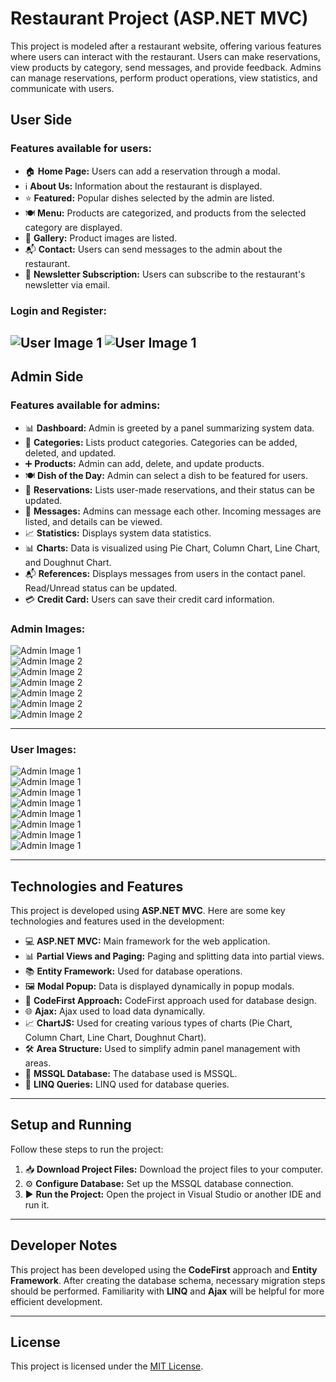 # Restaurant Project (ASP.NET MVC)

This project is modeled after a restaurant website, offering various features where users can interact with the restaurant. Users can make reservations, view products by category, send messages, and provide feedback. Admins can manage reservations, perform product operations, view statistics, and communicate with users.

## User Side

### Features available for users:

- 🏠 **Home Page:** Users can add a reservation through a modal.
- ℹ️ **About Us:** Information about the restaurant is displayed.
- ⭐ **Featured:** Popular dishes selected by the admin are listed.
- 🍽️ **Menu:** Products are categorized, and products from the selected category are displayed.
- 📸 **Gallery:** Product images are listed.
- 📬 **Contact:** Users can send messages to the admin about the restaurant.
- 📨 **Newsletter Subscription:** Users can subscribe to the restaurant's newsletter via email.

### Login and Register:
![User Image 1](/Screenshot/img1.png)
![User Image 1](/Screenshot/img2.png) 
---

## Admin Side

### Features available for admins:

- 📊 **Dashboard:** Admin is greeted by a panel summarizing system data.
- 📂 **Categories:** Lists product categories. Categories can be added, deleted, and updated.
- ➕ **Products:** Admin can add, delete, and update products.
- 🍽️ **Dish of the Day:** Admin can select a dish to be featured for users.
- 📅 **Reservations:** Lists user-made reservations, and their status can be updated.
- 💬 **Messages:** Admins can message each other. Incoming messages are listed, and details can be viewed.
- 📈 **Statistics:** Displays system data statistics.
- 📊 **Charts:** Data is visualized using Pie Chart, Column Chart, Line Chart, and Doughnut Chart.
- 📬 **References:** Displays messages from users in the contact panel. Read/Unread status can be updated.
- 💳 **Credit Card:** Users can save their credit card information.

### Admin Images:
![Admin Image 1](/Screenshot/021.png)  
![Admin Image 2](/Screenshot/022.png)  
![Admin Image 2](/Screenshot/023.png)  
![Admin Image 2](/Screenshot/024.png)  
![Admin Image 2](/Screenshot/025.png)  
![Admin Image 2](/Screenshot/026.png)  
![Admin Image 2](/Screenshot/027.png)  


---
### User Images:
![Admin Image 1](/Screenshot/1.png)  
![Admin Image 1](/Screenshot/2.png)  
![Admin Image 1](/Screenshot/3.png)  
![Admin Image 1](/Screenshot/4.png)  
![Admin Image 1](/Screenshot/5.png)  
![Admin Image 1](/Screenshot/6.png)  
![Admin Image 1](/Screenshot/7.png)  
![Admin Image 1](/Screenshot/8.png)  


---

## Technologies and Features

This project is developed using **ASP.NET MVC**. Here are some key technologies and features used in the development:

- 💻 **ASP.NET MVC:** Main framework for the web application.
- 📊 **Partial Views and Paging:** Paging and splitting data into partial views.
- 📚 **Entity Framework:** Used for database operations.
- 🖼️ **Modal Popup:** Data is displayed dynamically in popup modals.
- 🔨 **CodeFirst Approach:** CodeFirst approach used for database design.
- 🌐 **Ajax:** Ajax used to load data dynamically.
- 📈 **ChartJS:** Used for creating various types of charts (Pie Chart, Column Chart, Line Chart, Doughnut Chart).
- 🛠️ **Area Structure:** Used to simplify admin panel management with areas.
- 💾 **MSSQL Database:** The database used is MSSQL.
- 📖 **LINQ Queries:** LINQ used for database queries.

---

## Setup and Running

Follow these steps to run the project:

1. 📥 **Download Project Files:** Download the project files to your computer.
2. ⚙️ **Configure Database:** Set up the MSSQL database connection.
3. ▶️ **Run the Project:** Open the project in Visual Studio or another IDE and run it.

---

## Developer Notes

This project has been developed using the **CodeFirst** approach and **Entity Framework**. After creating the database schema, necessary migration steps should be performed. Familiarity with **LINQ** and **Ajax** will be helpful for more efficient development.

---

## License

This project is licensed under the [MIT License](LICENSE).

